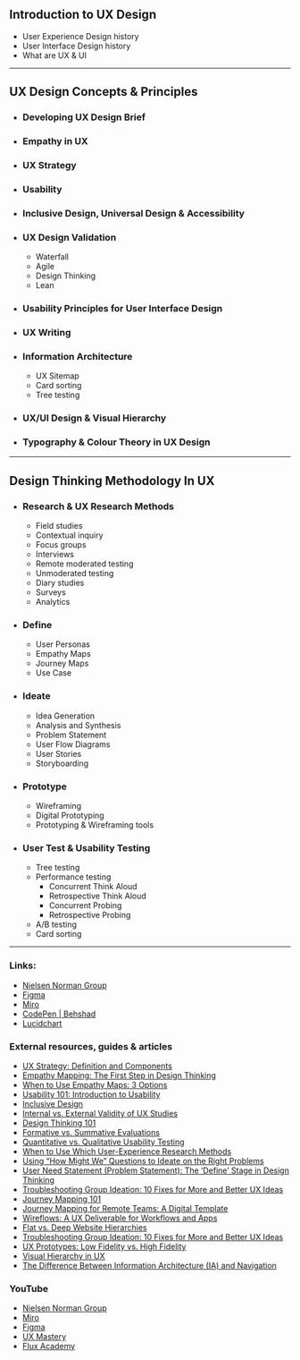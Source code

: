 ## Introduction to UX Design
- User Experience Design history
- User Interface Design history
- What are UX & UI
---
## UX Design Concepts & Principles

- ### Developing UX Design Brief
- ### Empathy in UX
- ### UX Strategy
- ### Usability
- ### Inclusive Design, Universal Design & Accessibility
- ### UX Design Validation
  - Waterfall
  - Agile
  - Design Thinking
  - Lean
- ### Usability Principles for User Interface Design
- ### UX Writing
- ### Information Architecture
  - UX Sitemap
  - Card sorting
  - Tree testing
- ### UX/UI Design & Visual Hierarchy 
- ### Typography & Colour Theory in UX Design

---
## Design Thinking Methodology In UX

- ### Research & UX Research Methods

  - Field studies
  - Contextual inquiry
  - Focus groups
  - Interviews
  - Remote moderated testing
  - Unmoderated testing
  - Diary studies
  - Surveys
  - Analytics

- ### Define

  - User Personas
  - Empathy Maps
  - Journey Maps
  - Use Case

- ### Ideate

  - Idea Generation
  - Analysis and Synthesis
  - Problem Statement
  - User Flow Diagrams
  - User Stories
  - Storyboarding

- ### Prototype

  - Wireframing
  - Digital Prototyping
  - Prototyping & Wireframing tools

- ### User Test & Usability Testing
  - Tree testing
  - Performance testing
    - Concurrent Think Aloud
    - Retrospective Think Aloud
    - Concurrent Probing 
    - Retrospective Probing
  - A/B testing
  - Card sorting

---
### Links:
- [Nielsen Norman Group](https://www.nngroup.com)
- [Figma](https://www.figma.com)
- [Miro](https://miro.com)
- [CodePen | Behshad](https://codepen.io/behshad)
- [Lucidchart](https://www.lucidchart.com/pages/)

### External resources, guides & articles 
- [UX Strategy: Definition and Components](https://www.nngroup.com/articles/ux-strategy/)
- [Empathy Mapping: The First Step in Design Thinking](https://www.nngroup.com/articles/empathy-mapping/)
- [When to Use Empathy Maps: 3 Options](https://www.nngroup.com/articles/using-empathy-maps/)
- [Usability 101: Introduction to Usability](https://www.nngroup.com/articles/usability-101-introduction-to-usability/)
- [Inclusive Design](https://www.nngroup.com/articles/inclusive-design/)
- [Internal vs. External Validity of UX Studies](https://www.nngroup.com/articles/internal-vs-external-validity/)
- [Design Thinking 101](https://www.nngroup.com/articles/design-thinking/)
- [Formative vs. Summative Evaluations](https://www.nngroup.com/articles/formative-vs-summative-evaluations/)
- [Quantitative vs. Qualitative Usability Testing](https://www.nngroup.com/articles/quant-vs-qual/)
- [When to Use Which User-Experience Research Methods](https://www.nngroup.com/articles/which-ux-research-methods/)
- [Using “How Might We” Questions to Ideate on the Right Problems](https://www.nngroup.com/articles/how-might-we-questions/)
- [User Need Statement (Problem Statement): The ‘Define’ Stage in Design Thinking](https://www.nngroup.com/articles/user-need-statements/)
- [Troubleshooting Group Ideation: 10 Fixes for More and Better UX Ideas](https://www.nngroup.com/articles/group-ideation)
- [Journey Mapping 101](https://www.nngroup.com/articles/journey-mapping-101/)
- [Journey Mapping for Remote Teams: A Digital Template](https://www.nngroup.com/articles/journey-map-digital-template/)
- [Wireflows: A UX Deliverable for Workflows and Apps](https://www.nngroup.com/articles/wireflows/)
- [Flat vs. Deep Website Hierarchies](https://www.nngroup.com/articles/flat-vs-deep-hierarchy/)
- [Troubleshooting Group Ideation: 10 Fixes for More and Better UX Ideas](https://www.nngroup.com/articles/group-ideation/)
- [UX Prototypes: Low Fidelity vs. High Fidelity](https://www.nngroup.com/articles/ux-prototype-hi-lo-fidelity/)
- [Visual Hierarchy in UX](https://www.nngroup.com/articles/visual-hierarchy-ux-definition/)
- [The Difference Between Information Architecture (IA) and Navigation](https://www.nngroup.com/articles/ia-vs-navigation/)

### YouTube 
- [Nielsen Norman Group](https://www.youtube.com/@NNgroup)
- [Miro](https://www.youtube.com/@MiroHQ)
- [Figma](https://www.youtube.com/@Figma)
- [UX Mastery](https://www.youtube.com/user/uxmastery)
- [Flux Academy](https://www.youtube.com/c/FluxWithRanSegall/featured)